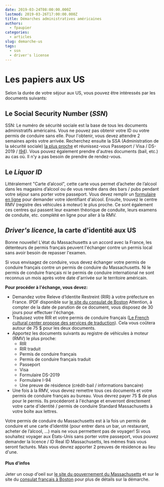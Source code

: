 ```yaml
---
date: 2019-03-24T08:00:00.000Z
lastmod: 2019-03-26T17:00:00.000Z
title: Démarches administratives américaines
authors:
  - fpaupier
categories:
  - articles
slug: demarche-us
tags:
  - ssn
  - driver's license
---
```

# Les papiers aux US

Selon la durée de votre séjour aux US, vous pouvez être intéressés par les documents suivants:

## Le Social Security Number (_SSN_)

SSN: Le numéro de sécurité sociale est la base de tous les documents administratifs américains. Vous ne pouvez pas obtenir votre ID ou votre permis de conduire sans elle. Pour l'obtenir, vous devez attendre 2 semaines après votre arrivée. Recherchez ensuite la SSA (Administration de la sécurité sociale) [la plus proche](https://www.socialsecurityoffices.info/state/massachusetts) et réunissez-vous Passeport / Visa / DS-2019 / [I94](https://bit.ly/2gK45Wv)). Vous pouvez également prendre d'autres documents (bail, etc.) au cas où. Il n'y a pas besoin de prendre de rendez-vous.

## Le _Liquor ID_

Littéralement "Carte d’alcool", cette carte vous permet d’acheter de l’alcool dans les magasins d’alcool ou de vous rendre dans des bars / pubs pendant votre séjour sans porter votre passeport. Vous devez remplir un [formulaire en ligne](https://bit.ly/2HC2Nxt) pour demander votre identifiant d'alcool. Ensuite, trouvez le centre RMV (registre des véhicules à moteur) le plus proche. Ce sont également ces centres qui passent leur examen théorique de conduite, leurs examens de conduite, etc. complété en ligne pour aller à la RMV.

## _Driver's licence_, la carte d'identité aux US

Bonne nouvelle! L'état du Massachusetts a un accord avec la France, les détenteurs de permis français peuvent l'échanger contre un permis local sans avoir besoin de repasser l'examen.

Si vous envisagez de conduire, vous devez échanger votre permis de conduire français contre un permis de conduire du Massachusetts. Ni le permis de conduire français ni le permis de conduire international ne sont reconnus un mois après votre date d'arrivée sur le territoire américain.

**Pour procéder à l'échange, vous devez:**

* Demandez votre Releve d’Identite Restreint (RIR) à votre préfecture en France. (PDF disponible sur [le site du consulat de Boston](https://boston.consulfrance.org/Permis-de-conduire) Attention, à compter de la date de parution de ce document, vous disposez de 30 jours pour effectuer l'échange.
* Traduisez votre RIR et votre permis de conduire français ([Le French cultural center propose des services de traduction](https://frenchculturalcenter.org/translations/)). Cela vous coûtera autour de 75 $ pour les deux documents.
* Apportez les documents suivants au registre de véhicules à moteur (RMV) le plus proche:
  * RIR
  * RIR traduit
  * Permis de conduire français
  * Permis de conduire français traduit
  * Passeport
  * Visa
  * Formulaire DS-2019
  * Formulaire I-94
  * Une preuve de résidence (crédit-bail / informations bancaire)
* Une fois à la RMV, vous devrez remettre tous ces documents et votre permis de conduire français au bureau. Vous devrez payer 75 $ de plus pour le permis. Ils procéderont à l'échange et enverront directement votre carte d'identité / permis de conduire Standard Massachusetts à votre boîte aux lettres.

Votre permis de conduire du Massachusetts est à la fois un permis de conduire et une carte d’identité (pour entrer dans un bar, un restaurant, acheter de l’alcool, ...) mais ne vous permettent pas de voyager! Si vous souhaitez voyager aux États-Unis sans porter votre passeport, vous pouvez demander la licence / ID Real ID Massachusetts, les mêmes frais vous seront facturés. Mais vous devrez apporter 2 preuves de résidence au lieu d'une.

#### Plus d'infos

Jeter un coup d'oeil sur [le site du gouvernement du Massachusetts](https://www.mass.gov/info-details/information-for-converting-certain-foreign-drivers-licenses#france-) et sur le site du [consulat français à Boston](https://boston.consulfrance.org/Permis-de-conduire) pour plus de détails sur la démarche.
